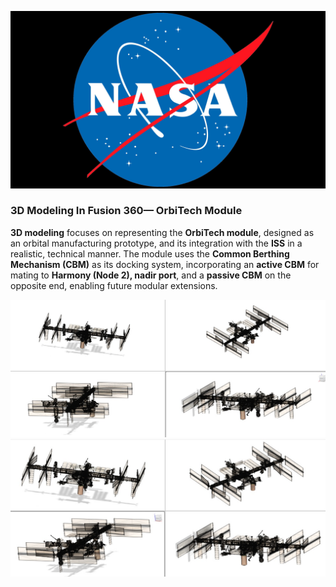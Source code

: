 <!-- Space reserved for images -->
![NASA Image (do not use logos/insignia if AI-generated)](src/NASA-Emblem.jpg)

### 3D Modeling In Fusion 360— OrbiTech Module

**3D modeling** focuses on representing the **OrbiTech module**, designed as an orbital manufacturing prototype, and its integration with the **ISS** in a realistic, technical manner. The module uses the **Common Berthing Mechanism (CBM)** as its docking system, incorporating an **active CBM** for mating to **Harmony (Node 2), nadir port**, and a **passive CBM** on the opposite end, enabling future modular extensions.

![Preview 1](src/preview.jpeg)
![Preview 2](src/preview_1.jpeg)